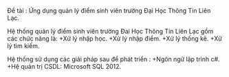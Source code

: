 Đề tài : Ứng dụng quản lý điểm sinh viên trường Đại Học Thông Tin Liên Lạc.

Hệ thống quản lý điểm sinh viên trường Đai Học Thông Tin Liên Lạc gồm các chức năng là:
 +Xử lý nhập học.
 +Xử lý nhập điểm.
 +Xử lý thống kê.
 +Xử lý tìm kiếm.

Hệ thống sử dụng các giải pháp sau để phát triển :
 +Ngôn ngữ lập trình c#.
 +Hệ quản trị CSDL: Microsoft SQL 2012.
